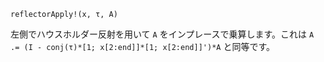 ```
reflectorApply!(x, τ, A)
```

左側でハウスホルダー反射を用いて `A` をインプレースで乗算します。これは `A .= (I - conj(τ)*[1; x[2:end]]*[1; x[2:end]]')*A` と同等です。
